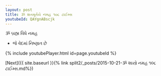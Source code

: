 ```yaml
---
layout: post
title: ૐ શતમૂર્તયે નમહ ૧૦૮ ટાઈમ્સ
youtubeId: QAYgnABscjk
---
```

 
 
 ૐ બ્રહ્મ વિધે નમહ  
 
 -  જે વેદમાં નિષ્ણાત છે 
 
  
 
  
 
 
 
 
 
 


{% include youtubePlayer.html id=page.youtubeId %}
 
[Next]({{ site.baseurl }}{% link  split2/_posts/2015-10-21-ૐ શાસ્ત્રે નમહ ૧૦૮ ટાઈમ્સ.md%})
 
